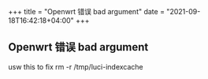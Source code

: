 +++
title = "Openwrt 错误 bad argument"
date = "2021-09-18T16:42:18+04:00"
+++

## Openwrt 错误 bad argument

usw this to fix 
rm -r /tmp/luci-indexcache